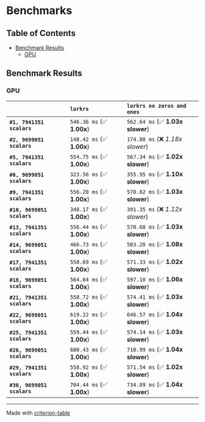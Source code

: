 # Benchmarks

## Table of Contents

- [Benchmark Results](#benchmark-results)
    - [GPU](#gpu)

## Benchmark Results

### GPU

|                            | `lurkrs`                  | `lurkrs no zeros and ones`           |
|:---------------------------|:--------------------------|:------------------------------------ |
| **`#1, 7941351 scalars`**  | `546.36 ms` (✅ **1.00x**) | `562.64 ms` (✅ **1.03x slower**)     |
| **`#2, 9699051 scalars`**  | `148.42 ms` (✅ **1.00x**) | `174.88 ms` (❌ *1.18x slower*)       |
| **`#5, 7941351 scalars`**  | `554.75 ms` (✅ **1.00x**) | `567.34 ms` (✅ **1.02x slower**)     |
| **`#6, 9699051 scalars`**  | `323.56 ms` (✅ **1.00x**) | `355.95 ms` (✅ **1.10x slower**)     |
| **`#9, 7941351 scalars`**  | `556.20 ms` (✅ **1.00x**) | `570.82 ms` (✅ **1.03x slower**)     |
| **`#10, 9699051 scalars`** | `348.17 ms` (✅ **1.00x**) | `391.35 ms` (❌ *1.12x slower*)       |
| **`#13, 7941351 scalars`** | `556.44 ms` (✅ **1.00x**) | `570.68 ms` (✅ **1.03x slower**)     |
| **`#14, 9699051 scalars`** | `466.73 ms` (✅ **1.00x**) | `503.20 ms` (✅ **1.08x slower**)     |
| **`#17, 7941351 scalars`** | `558.69 ms` (✅ **1.00x**) | `571.33 ms` (✅ **1.02x slower**)     |
| **`#18, 9699051 scalars`** | `564.64 ms` (✅ **1.00x**) | `597.10 ms` (✅ **1.06x slower**)     |
| **`#21, 7941351 scalars`** | `558.72 ms` (✅ **1.00x**) | `574.41 ms` (✅ **1.03x slower**)     |
| **`#22, 9699051 scalars`** | `619.22 ms` (✅ **1.00x**) | `646.57 ms` (✅ **1.04x slower**)     |
| **`#25, 7941351 scalars`** | `559.44 ms` (✅ **1.00x**) | `574.14 ms` (✅ **1.03x slower**)     |
| **`#26, 9699051 scalars`** | `680.43 ms` (✅ **1.00x**) | `710.99 ms` (✅ **1.04x slower**)     |
| **`#29, 7941351 scalars`** | `558.92 ms` (✅ **1.00x**) | `571.54 ms` (✅ **1.02x slower**)     |
| **`#30, 9699051 scalars`** | `704.44 ms` (✅ **1.00x**) | `734.09 ms` (✅ **1.04x slower**)     |

---
Made with [criterion-table](https://github.com/nu11ptr/criterion-table)

